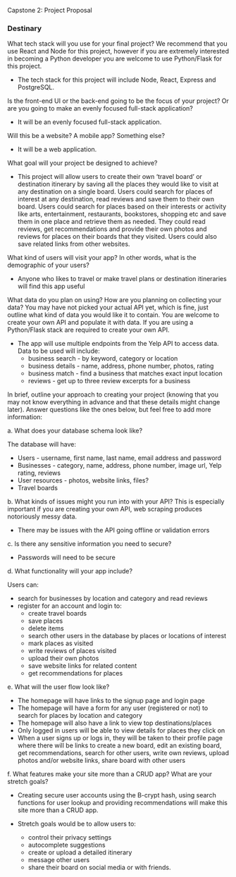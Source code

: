 Capstone 2: Project Proposal

### Destinary

What tech stack will you use for your final project? We recommend that you use React and Node for this project, however if you are extremely interested in becoming a Python developer you are welcome to use Python/Flask for this project.

- The tech stack for this project will include Node, React, Express and PostgreSQL.

Is the front-end UI or the back-end going to be the focus of your project? Or are you going to make an evenly focused full-stack application?

- It will be an evenly focused full-stack application.

Will this be a website? A mobile app? Something else?
- It will be a web application.



What goal will your project be designed to achieve?

- This project will allow users to create their own ‘travel board’ or destination itinerary by saving all the places they would like to visit at any destination on a single board.  Users could search for places of interest at any destination, read reviews and save them to their own board. Users could search for places based on their interests or activity  like arts, entertainment, restaurants, bookstores, shopping etc and save them in one place and retrieve them as needed. They could read reviews, get recommendations and provide their own photos and reviews for places on their boards that they visited. Users could also save related links from other websites.


What kind of users will visit your app? In other words, what is the demographic of your users?

- Anyone who likes to travel or make travel plans or destination itineraries will find this app useful


What data do you plan on using? How are you planning on collecting your data? You may have not picked your actual API yet, which is fine, just outline what kind of data you would like it to contain. You are welcome to create your own API and populate it with data. If you are using a Python/Flask stack are required to create your own API.

- The app will use multiple endpoints from the Yelp API to access data. Data to be used will include:
  - business search - by keyword, category or location
  - business details - name, address, phone number, photos, rating
  - business match - find a business that matches exact input location 
  - reviews - get up to three review excerpts for a business


In brief, outline your approach to creating your project (knowing that you may not know everything in advance and that these details might change later). Answer questions like the ones below, but feel free to add more information:

a. What does your database schema look like?

The database will have:
- Users - username, first name, last name, email address and password
- Businesses - category, name, address, phone number, image url, Yelp rating, reviews
- User resources - photos, website links, files?
- Travel boards

b. What kinds of issues might you run into with your API? This is especially important if you are creating your own API, web scraping produces notoriously messy data.

- There may be issues with the API going offline or validation errors


c. Is there any sensitive information you need to secure?

- Passwords will need to be secure


d. What functionality will your app include?

Users can:
  - search for businesses by location and category and read reviews
  - register for an account and login to:
    - create travel boards
    - save places
    - delete items
    - search other users in the database by places or locations of interest
    - mark places as visited 
    - write reviews of places visited
    - upload their own photos
    - save website links for related content 
    - get recommendations for places


e. What will the user flow look like?

- The homepage will have links to the signup page and login page
- The homepage will have a form for any user (registered or not) to search for places by location and category 
- The homepage will also have a link to view top destinations/places 
- Only logged in users will be able to view details for places they click on
- When a user signs up or logs in, they will be taken to their profile page where there will be links to create a new board, edit an existing board, get recommendations, search for other users, write own reviews, upload photos and/or website links, share board with other users


f. What features make your site more than a CRUD app? What are your stretch goals?

- Creating secure user accounts using the B-crypt hash, using search functions 
for user lookup and providing recommendations will make this site more than a CRUD app.

- Stretch goals would be to allow users to:
  - control their privacy settings 
  - autocomplete suggestions
  - create or upload a detailed itinerary
  - message other users 
  - share their board on social media or with friends. 